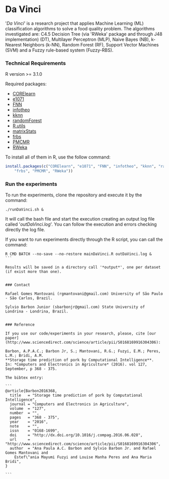 Da Vinci
=====

'*Da Vinci*' is a research project that applies Machine Learning (ML) classification algorithms to solve a food quality problem. 
The algorithms investigated are: C4.5 Decision Tree (via 'RWeka' package and through J48 implementation) (DT), Multilayer Perceptron (MLP), Naive Bayes (NB), k-Nearest Neighbors (k-NN), Random Forest (RF), Support Vector Machines (SVM) and a Fuzzy rule-based system (Fuzzy-RBS).

### Technical Requirements

R version >= 3.1.0

Required packages: 
* [CORElearn](https://cran.r-project.org/web/packages/CORElearn/index.html)
* [e1071](https://cran.r-project.org/web/packages/e1071/index.html)
* [FNN](https://cran.r-project.org/web/packages/FNN/index.html) 
* [infotheo](https://cran.r-project.org/web/packages/infotheo/index.html) 
* [kknn](https://cran.r-project.org/web/packages/kknn/index.html)
* [randomForest](https://cran.r-project.org/web/packages/randomForest/index.html) 
* [R.utils](https://cran.r-project.org/web/packages/R.utils/index.html) 
* [matrixStats](https://cran.r-project.org/web/packages/matrixStats/index.html) 
* [frbs](https://cran.r-project.org/web/packages/frbs/index.html) 
* [PMCMR](https://cran.r-project.org/web/packages/PMCMR/index.html)
* [RWeka](https://cran.r-project.org/web/packages/RWeka/index.html)

To install all of them in R, use the follow command:
```R
install.packages(c("CORElearn", "e1071", "FNN", "infotheo", "kknn", "randomForest", "R.utils", "matrixStats", 
    "frbs", "PMCMR", "RWeka"))
```

### Run the experiments

To run the experiments, clone the repository and execute it by the command:

```
./runDaVinci.sh &
```
It will call the bash file and start the execution creating an output log file called '*outDaVinci.log*'. You can follow 
the execution and errors checking directly the log file.

If you want to run experiments directly through the R script, you can call the command:

````
R CMD BATCH --no-save --no-restore mainDaVinci.R outDaVinci.log &
```

Results will be saved in a directory call '*output*', one per dataset (if exist more than one).


### Contact

Rafael Gomes Mantovani (rgmantovani@gmail.com) University of São Paulo - São Carlos, Brazil.

Sylvio Barbon Junior (sbarbonjr@gmail.com) State University of Londrina - Londrina, Brazil.


### Reference

If you use our code/experiments in your research, please, cite [our paper](http://www.sciencedirect.com/science/article/pii/S0168169916304306):

Barbon, A.P.A.C.; Barbon Jr, S.; Mantovani, R.G.; Fuzyi, E.M.; Peres, L.M.; Bridi, A.M. 
**Storage time prediction of pork by Computational Intelligence**. 
In: *Computers and Electronics in Agriculture* (2016). vol 127, September, p 368 - 375.

The bibtex entry:

```
@article{Barbon2016368,
  title   = "Storage time prediction of pork by Computational Intelligence",
  journal = "Computers and Electronics in Agriculture",
  volume  = "127",
  number  = "",
  pages   = "368 - 375",
  year    = "2016",
  note    = "",
  issn    = "0168-1699",
  doi     = "http://dx.doi.org/10.1016/j.compag.2016.06.028",
  url     = "http://www.sciencedirect.com/science/article/pii/S0168169916304306",
  author  = "Ana Paula A.C. Barbon and Sylvio Barbon Jr. and Rafael Gomes Mantovani and 
    Estef\^ania Mayumi Fuzyi and Louise Manha Peres and Ana Maria Bridi",
}

``` 
